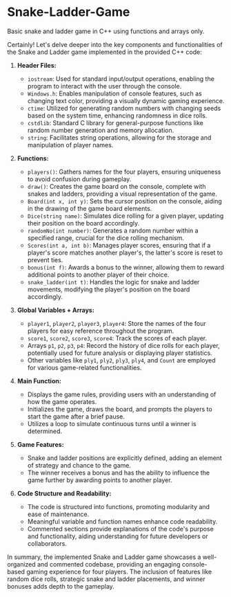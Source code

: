 # Snake-Ladder-Game
Basic snake and ladder game in C++ using functions and arrays only.

Certainly! Let's delve deeper into the key components and functionalities of the Snake and Ladder game implemented in the provided C++ code:

1. **Header Files:**
   - `iostream`: Used for standard input/output operations, enabling the program to interact with the user through the console.
   - `Windows.h`: Enables manipulation of console features, such as changing text color, providing a visually dynamic gaming experience.
   - `ctime`: Utilized for generating random numbers with changing seeds based on the system time, enhancing randomness in dice rolls.
   - `cstdlib`: Standard C library for general-purpose functions like random number generation and memory allocation.
   - `string`: Facilitates string operations, allowing for the storage and manipulation of player names.

2. **Functions:**
   - `players()`: Gathers names for the four players, ensuring uniqueness to avoid confusion during gameplay.
   - `draw()`: Creates the game board on the console, complete with snakes and ladders, providing a visual representation of the game.
   - `Board(int x, int y)`: Sets the cursor position on the console, aiding in the drawing of the game board elements.
   - `Dice(string name)`: Simulates dice rolling for a given player, updating their position on the board accordingly.
   - `randomNo(int number)`: Generates a random number within a specified range, crucial for the dice rolling mechanism.
   - `Scores(int a, int b)`: Manages player scores, ensuring that if a player's score matches another player's, the latter's score is reset to prevent ties.
   - `bonus(int f)`: Awards a bonus to the winner, allowing them to reward additional points to another player of their choice.
   - `snake_ladder(int t)`: Handles the logic for snake and ladder movements, modifying the player's position on the board accordingly.

3. **Global Variables + Arrays:**
   - `player1`, `player2`, `player3`, `player4`: Store the names of the four players for easy reference throughout the program.
   - `score1`, `score2`, `score3`, `score4`: Track the scores of each player.
   - Arrays `p1`, `p2`, `p3`, `p4`: Record the history of dice rolls for each player, potentially used for future analysis or displaying player statistics.
   - Other variables like `ply1`, `ply2`, `ply3`, `ply4`, and `Count` are employed for various game-related functionalities.

4. **Main Function:**
   - Displays the game rules, providing users with an understanding of how the game operates.
   - Initializes the game, draws the board, and prompts the players to start the game after a brief pause.
   - Utilizes a loop to simulate continuous turns until a winner is determined.

5. **Game Features:**
   - Snake and ladder positions are explicitly defined, adding an element of strategy and chance to the game.
   - The winner receives a bonus and has the ability to influence the game further by awarding points to another player.

6. **Code Structure and Readability:**
   - The code is structured into functions, promoting modularity and ease of maintenance.
   - Meaningful variable and function names enhance code readability.
   - Commented sections provide explanations of the code's purpose and functionality, aiding understanding for future developers or collaborators.

In summary, the implemented Snake and Ladder game showcases a well-organized and commented codebase, providing an engaging console-based gaming experience for four players. The inclusion of features like random dice rolls, strategic snake and ladder placements, and winner bonuses adds depth to the gameplay.
